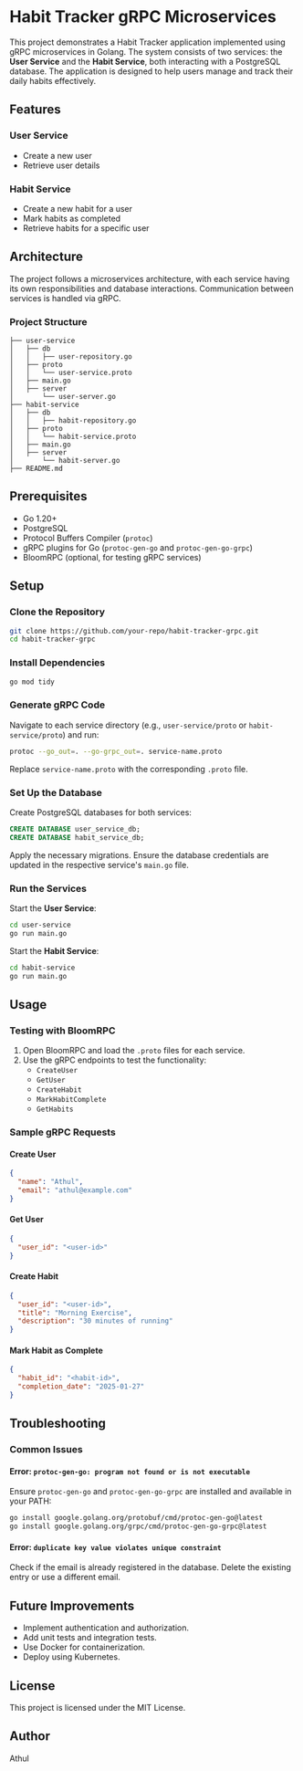 # Habit Tracker gRPC Microservices

This project demonstrates a Habit Tracker application implemented using gRPC microservices in Golang. The system consists of two services: the **User Service** and the **Habit Service**, both interacting with a PostgreSQL database. The application is designed to help users manage and track their daily habits effectively.

## Features

### User Service
- Create a new user
- Retrieve user details

### Habit Service
- Create a new habit for a user
- Mark habits as completed
- Retrieve habits for a specific user

## Architecture

The project follows a microservices architecture, with each service having its own responsibilities and database interactions. Communication between services is handled via gRPC.

### Project Structure
```
├── user-service
│   ├── db
│   │   ├── user-repository.go
│   ├── proto
│   │   └── user-service.proto
│   ├── main.go
│   ├── server
│       └── user-server.go
├── habit-service
│   ├── db
│   │   ├── habit-repository.go
│   ├── proto
│   │   └── habit-service.proto
│   ├── main.go
│   ├── server
│       └── habit-server.go
├── README.md
```

## Prerequisites

- Go 1.20+
- PostgreSQL
- Protocol Buffers Compiler (`protoc`)
- gRPC plugins for Go (`protoc-gen-go` and `protoc-gen-go-grpc`)
- BloomRPC (optional, for testing gRPC services)

## Setup

### Clone the Repository
```bash
git clone https://github.com/your-repo/habit-tracker-grpc.git
cd habit-tracker-grpc
```

### Install Dependencies
```bash
go mod tidy
```

### Generate gRPC Code
Navigate to each service directory (e.g., `user-service/proto` or `habit-service/proto`) and run:
```bash
protoc --go_out=. --go-grpc_out=. service-name.proto
```

Replace `service-name.proto` with the corresponding `.proto` file.

### Set Up the Database
Create PostgreSQL databases for both services:
```sql
CREATE DATABASE user_service_db;
CREATE DATABASE habit_service_db;
```

Apply the necessary migrations. Ensure the database credentials are updated in the respective service's `main.go` file.

### Run the Services
Start the **User Service**:
```bash
cd user-service
go run main.go
```

Start the **Habit Service**:
```bash
cd habit-service
go run main.go
```

## Usage

### Testing with BloomRPC
1. Open BloomRPC and load the `.proto` files for each service.
2. Use the gRPC endpoints to test the functionality:
   - `CreateUser`
   - `GetUser`
   - `CreateHabit`
   - `MarkHabitComplete`
   - `GetHabits`

### Sample gRPC Requests

#### Create User
```json
{
  "name": "Athul",
  "email": "athul@example.com"
}
```

#### Get User
```json
{
  "user_id": "<user-id>"
}
```

#### Create Habit
```json
{
  "user_id": "<user-id>",
  "title": "Morning Exercise",
  "description": "30 minutes of running"
}
```

#### Mark Habit as Complete
```json
{
  "habit_id": "<habit-id>",
  "completion_date": "2025-01-27"
}
```

## Troubleshooting

### Common Issues

#### Error: `protoc-gen-go: program not found or is not executable`
Ensure `protoc-gen-go` and `protoc-gen-go-grpc` are installed and available in your PATH:
```bash
go install google.golang.org/protobuf/cmd/protoc-gen-go@latest
go install google.golang.org/grpc/cmd/protoc-gen-go-grpc@latest
```

#### Error: `duplicate key value violates unique constraint`
Check if the email is already registered in the database. Delete the existing entry or use a different email.

## Future Improvements
- Implement authentication and authorization.
- Add unit tests and integration tests.
- Use Docker for containerization.
- Deploy using Kubernetes.

## License
This project is licensed under the MIT License.

## Author
Athul

